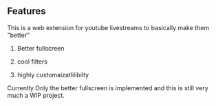 ## Features

This is a web extension for youtube livestreams to basically make them "better"


1. Better fullscreen

2. cool filters

3. highly customaizatlilibilty



Currently Only the better fullscreen is implemented and this is still very much a 
WIP project.
